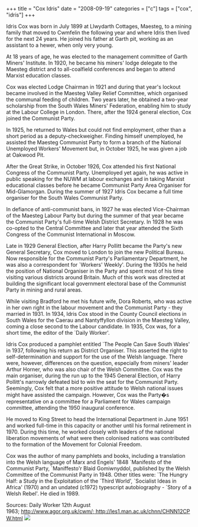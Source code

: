 +++
title = "Cox Idris"
date = "2008-09-19"
categories = ["c"]
tags = ["cox", "idris"]
+++

Idris Cox was born in July 1899 at Llwydarth Cottages, Maesteg, to a mining family that moved to Cwmfelin the following year and where Idris then lived for the next 24 years. He joined his father at Garth pit, working as an assistant to a hewer, when only very young.

At 18 years of age, he was elected to the management committee of Garth Miners' Institute. In 1920, he became his miners' lodge delegate to the Maesteg district and to all-coalfield conferences and began to attend Marxist education classes.

Cox was elected Lodge Chairman in 1921 and during that year's lockout became involved in the Maesteg Valley Relief Committee, which organised the communal feeding of children. Two years later, he obtained a two-year scholarship from the South Wales Miners' Federation, enabling him to study at the Labour College in London. There, after the 1924 general election, Cox joined the Communist Party.

In 1925, he returned to Wales but could not find employment, other than a short period as a deputy-checkweigher. Finding himself unemployed, he assisted the Maesteg Communist Party to form a branch of the National Unemployed Workers' Movement but, in October 1925, he was given a job at Oakwood Pit.

After the Great Strike, in October 1926, Cox attended his first National Congress of the Communist Party. Unemployed yet again, he was active in public speaking for the NUWM at labour exchanges and in taking Marxist educational classes before he became Communist Party Area Organiser for Mid-Glamorgan. During the summer of 1927 Idris Cox became a full time organiser for the South Wales Communist Party.

In defiance of anti-communist bans, in 1927 he was elected Vice-Chairman of the Maesteg Labour Party but during the summer of that year became the Communist Party's full-time Welsh District Secretary. In 1928 he was co-opted to the Central Committee and later that year attended the Sixth Congress of the Communist International in Moscow.

Late in 1929 General Election, after Harry Pollitt became the Party's new General Secretary, Cox moved to London to join the new Political Bureau. Now responsible for the Communist Party's Parliamentary Department, he was also a correspondent for \`Workers' Weekly'. During the 1930s he held the position of National Organiser in the Party and spent most of his time visiting various districts around Britain. Much of this work was directed at building the significant local government electoral base of the Communist Party in mining and rural areas.

While visiting Bradford he met his future wife, Dora Roberts, who was active in her own right in the labour movement and the Communist Party - they married in 1931. In 1934, Idris Cox stood in the County Council elections in South Wales for the Caerau and Nantyffyllon division in the Maesteg Valley, coming a close second to the Labour candidate. In 1935, Cox was, for a short time, the editor of the \`Daily Worker'. 

Idris Cox produced a pamphlet entitled \`The People Can Save South Wales' in 1937, following his return as District Organiser. This asserted the right to self-determination and support for the use of the Welsh language. There were, however, differences on the question, especially from miners' leader Arthur Horner, who was also chair of the Welsh Committee. Cox was the main organiser, during the run up to the 1945 General Election, of Harry Pollitt's narrowly defeated bid to win the seat for the Communist Party. Seemingly, Cox felt that a more positive attitude to Welsh national issues might have assisted the campaign. However, Cox was the Party�s representative on a committee for a Parliament for Wales campaign committee, attending the 1950 inaugural conference.

He moved to King Street to head the International Department in June 1951 and worked full-time in this capacity or another until his formal retirement in 1970. During this time, he worked closely with leaders of the national liberation movements of what were then colonised nations was contributed to the formation of the Movement for Colonial Freedom.

Cox was the author of many pamphlets and books, including a translation into the Welsh language of Marx and Engels' 1848 \`Manifesto of the Communist Party, \`Maniffesto'r Blaid Gomiwnyddol, published by the Welsh Committee of the Communist Party in 1948. Other titles were: \`The Hungry Half: a Study in the Exploitation of the \`Third World', \`Socialist Ideas in Africa' (1970) and an undated (c1972) typescript autobiography - \`Story of a Welsh Rebel'. He died in 1989.

Sources: Daily Worker 12th August 1963; http://www.agor.org.uk/cwm/; http://les1.man.ac.uk/chnn/CHNN12CPW.html ![](https://grahamstevenson.me.uk/wp-content/uploads/2008/09/cox-idris-no-tie-dw-12.8.63.jpg)
